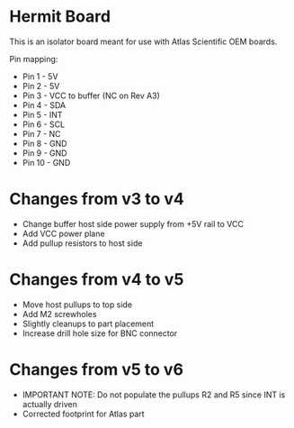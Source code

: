 Hermit Board
============

This is an isolator board meant for use with Atlas Scientific OEM boards.

Pin mapping:

+ Pin 1 - 5V
+ Pin 2 - 5V
+ Pin 3 - VCC to buffer (NC on Rev A3)
+ Pin 4 - SDA
+ Pin 5 - INT
+ Pin 6 - SCL
+ Pin 7 - NC
+ Pin 8 - GND
+ Pin 9 - GND
+ Pin 10 - GND

Changes from v3 to v4
=====================

* Change buffer host side power supply from +5V rail to VCC
* Add VCC power plane
* Add pullup resistors to host side

Changes from v4 to v5
=====================

* Move host pullups to top side
* Add M2 screwholes
* Slightly cleanups to part placement
* Increase drill hole size for BNC connector

Changes from v5 to v6
=====================

* IMPORTANT NOTE: Do not populate the pullups R2 and R5 since INT is actually driven
* Corrected footprint for Atlas part

